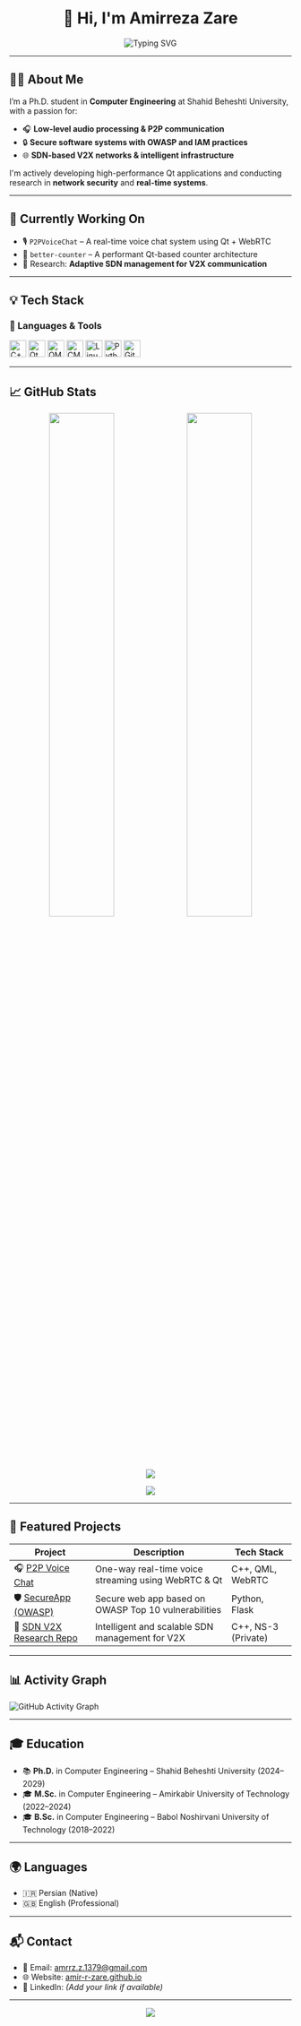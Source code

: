 <h1 align="center">👋 Hi, I'm Amirreza Zare</h1>
<p align="center">
  <img src="https://readme-typing-svg.demolab.com?font=Fira+Code&size=22&pause=1000&center=true&width=440&lines=Ph.D.+Candidate+in+CE+at+SBU;Qt+Developer+%7C+C%2B%2B+%2B+QML+%2B+DSP" alt="Typing SVG" />
</p>

---

## 👨‍💻 About Me

I’m a Ph.D. student in **Computer Engineering** at Shahid Beheshti University, with a passion for:

- 🎧 **Low-level audio processing & P2P communication**
- 🔒 **Secure software systems with OWASP and IAM practices**
- 🌐 **SDN-based V2X networks & intelligent infrastructure**

I'm actively developing high-performance Qt applications and conducting research in **network security** and **real-time systems**.

---

## 🚀 Currently Working On

- 🎙️ `P2PVoiceChat` – A real-time voice chat system using Qt + WebRTC  
- 🔧 `better-counter` – A performant Qt-based counter architecture  
- 📡 Research: **Adaptive SDN management for V2X communication**

---

## 💡 Tech Stack

### 🧰 Languages & Tools

<p align="left">
  <img src="https://cdn.jsdelivr.net/gh/devicons/devicon/icons/cplusplus/cplusplus-original.svg" height="30" alt="C++"/>
  <img src="https://cdn.jsdelivr.net/gh/devicons/devicon/icons/qt/qt-original.svg" height="30" alt="Qt"/>
  <img src="https://cdn.jsdelivr.net/gh/devicons/devicon/icons/qml/qml-original.svg" height="30" alt="QML"/>
  <img src="https://cdn.jsdelivr.net/gh/devicons/devicon/icons/cmake/cmake-original.svg" height="30" alt="CMake"/>
  <img src="https://cdn.jsdelivr.net/gh/devicons/devicon/icons/linux/linux-original.svg" height="30" alt="Linux"/>
  <img src="https://cdn.jsdelivr.net/gh/devicons/devicon/icons/python/python-original.svg" height="30" alt="Python"/>
  <img src="https://cdn.jsdelivr.net/gh/devicons/devicon/icons/git/git-original.svg" height="30" alt="Git"/>
</p>

---

## 📈 GitHub Stats

<p align="center">
  <img width="48%" src="https://github-readme-stats.vercel.app/api?username=Amir-r-zare&show_icons=true&theme=radical&count_private=true" />
  <img width="48%" src="https://github-readme-stats.vercel.app/api/top-langs/?username=Amir-r-zare&layout=compact&theme=radical" />
</p>

<p align="center">
  <img src="https://streak-stats.demolab.com/?user=Amir-r-zare&theme=radical" />
</p>

<p align="center">
  <img src="https://github-profile-trophy.vercel.app/?username=Amir-r-zare&theme=darkhub&row=1&column=7" />
</p>

---

## 🔬 Featured Projects

| Project | Description | Tech Stack |
|--------|-------------|------------|
| 🎧 [P2P Voice Chat](https://github.com/Amir-r-zare/P2PVoiceChat) | One-way real-time voice streaming using WebRTC & Qt | C++, QML, WebRTC |
| 🛡️ [SecureApp (OWASP)](https://github.com/Amir-r-zare/SecureApp) | Secure web app based on OWASP Top 10 vulnerabilities | Python, Flask |
| 📶 [SDN V2X Research Repo](mailto:amrrz.z.1379@gmail.com?subject=Request%20Access%20to%20Private%20Repo) | Intelligent and scalable SDN management for V2X | C++, NS-3 (Private) |

---

## 📊 Activity Graph

![GitHub Activity Graph](https://github-readme-activity-graph.vercel.app/graph?username=Amir-r-zare&theme=dracula)

---

## 🎓 Education

- 📚 **Ph.D.** in Computer Engineering – Shahid Beheshti University (2024–2029)
- 🎓 **M.Sc.** in Computer Engineering – Amirkabir University of Technology (2022–2024)
- 🎓 **B.Sc.** in Computer Engineering – Babol Noshirvani University of Technology (2018–2022)

---

## 🌍 Languages

- 🇮🇷 Persian (Native)
- 🇬🇧 English (Professional)

---

## 📬 Contact

- 📧 Email: [amrrz.z.1379@gmail.com](mailto:amrrz.z.1379@gmail.com)
- 🌐 Website: [amir-r-zare.github.io](https://amir-r-zare.github.io)
- 🔗 LinkedIn: *(Add your link if available)*

---

<p align="center">
  <img src="https://capsule-render.vercel.app/api?type=waving&color=gradient&height=100&section=footer"/>
</p>
